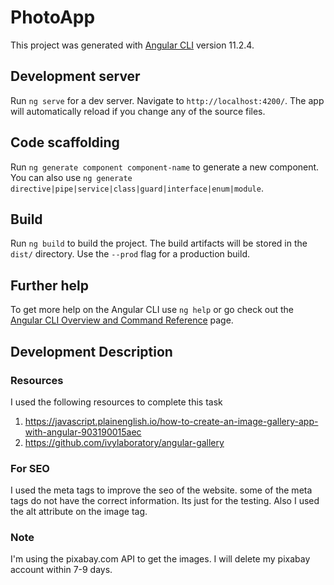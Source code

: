 # PhotoApp

This project was generated with [Angular CLI](https://github.com/angular/angular-cli) version 11.2.4.

## Development server

Run `ng serve` for a dev server. Navigate to `http://localhost:4200/`. The app will automatically reload if you change any of the source files.

## Code scaffolding

Run `ng generate component component-name` to generate a new component. You can also use `ng generate directive|pipe|service|class|guard|interface|enum|module`.

## Build

Run `ng build` to build the project. The build artifacts will be stored in the `dist/` directory. Use the `--prod` flag for a production build.

## Further help

To get more help on the Angular CLI use `ng help` or go check out the [Angular CLI Overview and Command Reference](https://angular.io/cli) page.

## Development Description
### Resources
I used the following resources to complete this task
1) https://javascript.plainenglish.io/how-to-create-an-image-gallery-app-with-angular-903190015aec
2) https://github.com/ivylaboratory/angular-gallery

### For SEO
I used the meta tags to improve the seo of the website. some of the meta tags do not have the correct information. Its just for the testing.
Also I used the alt attribute on the image tag.

### Note
I'm using the pixabay.com API to get the images. I will delete my pixabay account within 7-9 days.